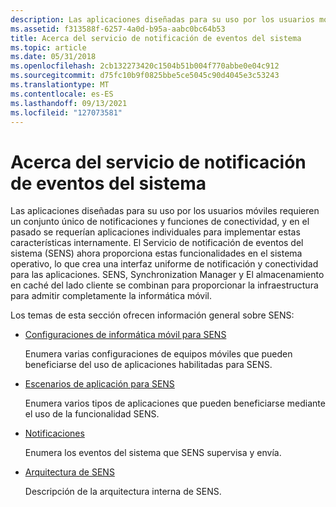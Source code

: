 ```yaml
---
description: Las aplicaciones diseñadas para su uso por los usuarios móviles requieren un conjunto único de notificaciones y funciones de conectividad, y en el pasado se requerían aplicaciones individuales para implementar estas características internamente.
ms.assetid: f313588f-6257-4a0d-b95a-aabc0bc64b53
title: Acerca del servicio de notificación de eventos del sistema
ms.topic: article
ms.date: 05/31/2018
ms.openlocfilehash: 2cb132273420c1504b51b004f770abbe0e04c912
ms.sourcegitcommit: d75fc10b9f0825bbe5ce5045c90d4045e3c53243
ms.translationtype: MT
ms.contentlocale: es-ES
ms.lasthandoff: 09/13/2021
ms.locfileid: "127073581"
---
```

# <a name="about-system-event-notification-service"></a>Acerca del servicio de notificación de eventos del sistema

Las aplicaciones diseñadas para su uso por los usuarios móviles requieren un conjunto único de notificaciones y funciones de conectividad, y en el pasado se requerían aplicaciones individuales para implementar estas características internamente. El Servicio de notificación de eventos del sistema (SENS) ahora proporciona estas funcionalidades en el sistema operativo, lo que crea una interfaz uniforme de notificación y conectividad para las aplicaciones. SENS, Synchronization Manager y El almacenamiento en caché del lado cliente se combinan para proporcionar la infraestructura para admitir completamente la informática móvil.

Los temas de esta sección ofrecen información general sobre SENS:

-   [Configuraciones de informática móvil para SENS](mobile-computing-configurations-for-sens.md)

    Enumera varias configuraciones de equipos móviles que pueden beneficiarse del uso de aplicaciones habilitadas para SENS.

-   [Escenarios de aplicación para SENS](application-scenarios-for-sens.md)

    Enumera varios tipos de aplicaciones que pueden beneficiarse mediante el uso de la funcionalidad SENS.

-   [Notificaciones](notifications.md)

    Enumera los eventos del sistema que SENS supervisa y envía.

-   [Arquitectura de SENS](sens-architecture.md)

    Descripción de la arquitectura interna de SENS.

 

 



